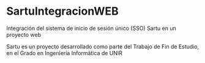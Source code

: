 # SartuIntegracionWEB

Integración del sistema de inicio de sesión único (SSO) Sartu en un proyecto web 

Sartu es un proyecto desarrollado como parte del Trabajo de Fin de Estudio, en el Grado en Ingeniería Informática de UNIR 
